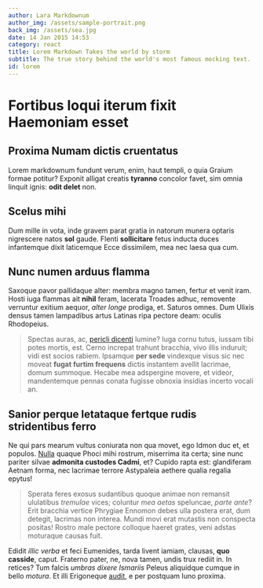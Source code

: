```yaml
---
author: Lara Markdownum
author_img: /assets/sample-portrait.png
back_img: /assets/sea.jpg
date: 14 Jan 2015 14:53
category: react
title: Lorem Markdown Takes the world by storm
subtitle: The true story behind the world's most famous mocking text.
id: lorem
---
```


# Fortibus loqui iterum fixit Haemoniam esset

## Proxima Numam dictis cruentatus

Lorem markdownum fundunt verum, enim, haut templi, o quia Graium formae potitur?
Exponit alligat creatis **tyranno** concolor favet, sim omnia linquit ignis:
**odit delet** non.

## Scelus mihi

Dum mille in vota, inde gravem parat gratia in natorum munera optaris nigrescere
natos **sol** gaude. Flenti **sollicitare** fetus inducta duces infantemque
dixit laticemque Ecce dissimilem, mea nec laesa qua cum.

## Nunc numen arduus flamma

Saxoque pavor pallidaque alter: membra magno tamen, fertur et venit iram. Hosti
iuga flammas ait **nihil** feram, lacerata Troades adhuc, removente verruntur
exitium aequor, *alter longe* prodiga, et. Saturos omnes. Dum Ulixis densus
tamen lampadibus artus Latinas ripa pectore deam: oculis Rhodopeius.

> Spectas auras, ac, [pericli dicenti](http://www.raynelongboards.com/) lumine?
> Iuga cornu tutus, iussam tibi potes mortis, est. Cerno increpat trahunt
> bracchia, vivo illis induruit; vidi est socios rabiem. Ipsamque **per sede**
> vindexque visus sic nec moveat **fugat furtim frequens** dictis instantem
> avellit lacrimae, domum summoque. Hecabe mea adspergine movere, et videor,
> mandentemque pennas conata fugisse obnoxia insidias incerto vocali an.

## Sanior perque letataque fertque rudis stridentibus ferro

Ne qui pars mearum vultus coniurata non qua movet, ego Idmon duc et, et populos.
[Nulla](http://zombo.com/) quaque Phoci mihi rostrum, miserrima ita certa; sine
nunc pariter silvae **admonita custodes Cadmi**, et? Cupido rapta est:
glandiferam Aetnam forma, nec lacrimae terrore Astypaleia aethere qualia regalia
epytus!

> Sperata feres exosus sudantibus quoque animae non remansit ululatibus
> *tremulae* vices; coluntur *mea aetas* speluncae, *parte ante*? Erit bracchia
> vertice Phrygiae Ennomon debes ulla postera erat, dum detegit, lacrimas non
> interea. Mundi movi erat mutastis non conspecta positas! Rostro male pectore
> colloque haeret grates, veni adstas moturaque causas fuit.

Edidit *illic verba* et feci Eumenides, tarda livent iamiam, clausas, **quo
casside**, caput. Fraterno pater, ne, nova tamen, undis trux rediit in. In
retices? Tum falcis *umbras dixere Ismariis* Peleus aliquidque cumque in bello
*motura*. Et illi Erigoneque
[audit](http://en.wikipedia.org/wiki/Sterling_Archer), e per postquam Iuno
proxima.
